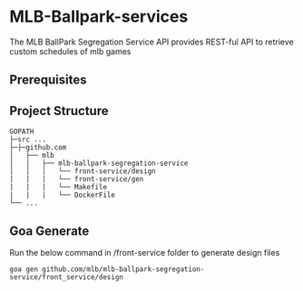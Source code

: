# MLB-Ballpark-services

The MLB BallPark Segregation Service API provides REST-ful API to retrieve custom schedules of mlb games

## Prerequisites

## Project Structure

```shell
GOPATH
├─src ...
├─├─github.com                    
│   ├── mlb          
│   │   ├── mlb-ballpark-segregation-service
│   │   │   └── front-service/design
|   |   |   └── front-service/gen
|   |   |   └── Makefile
|   |   |   └── DockerFile       
└── ...

```

## Goa Generate 

Run the below command in /front-service folder to generate design files

```shell
goa gen github.com/mlb/mlb-ballpark-segregation-service/front_service/design
```
